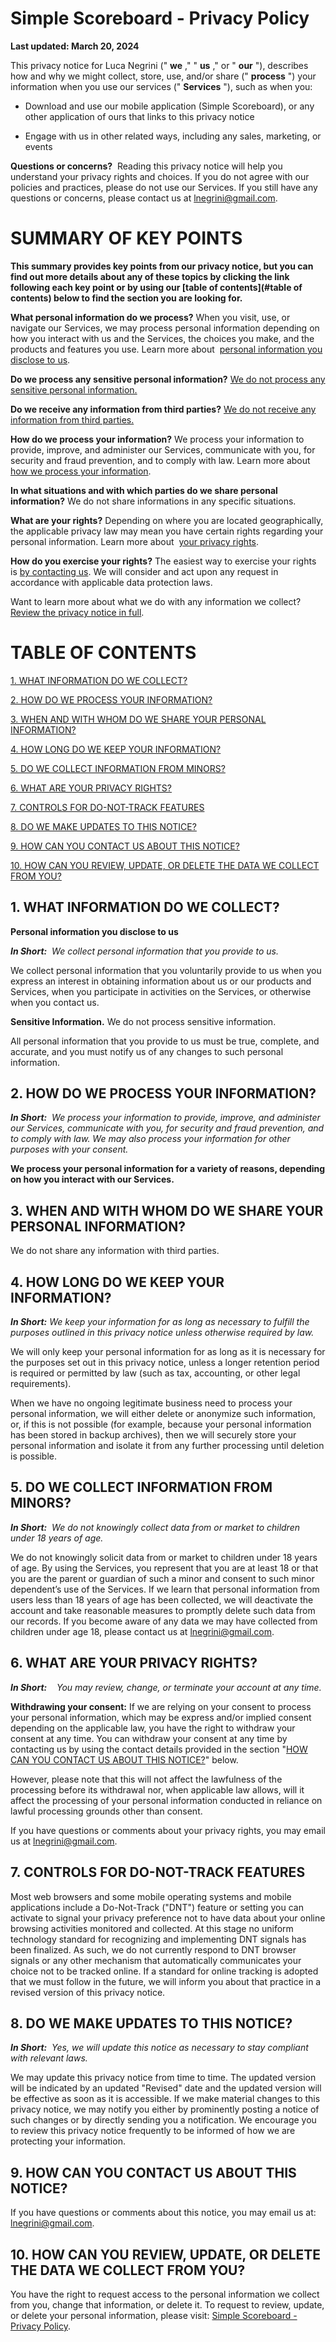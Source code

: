 Simple Scoreboard - Privacy Policy
==================================

**Last updated: March 20, 2024**

This privacy notice for Luca Negrini (" **we** ," " **us** ," or " **our** "), describes how and why we might collect, store, use, and/or share (" **process** ") your information when you use our services (" **Services** "), such as when you:

*   Download and use our mobile application (Simple Scoreboard), or any other application of ours that links to this privacy notice
    

*   Engage with us in other related ways, including any sales, marketing, or events
    

**Questions or concerns?**  Reading this privacy notice will help you understand your privacy rights and choices. If you do not agree with our policies and practices, please do not use our Services. If you still have any questions or concerns, please contact us at lnegrini@gmail.com.

# SUMMARY OF KEY POINTS

**This summary provides key points from our privacy notice, but you can find out more details about any of these topics by clicking the link following each key point or by using our [table of contents](#table of contents) below to find the section you are looking for.**

**What personal information do we process?** When you visit, use, or navigate our Services, we may process personal information depending on how you interact with us and the Services, the choices you make, and the products and features you use. Learn more about  [personal information you disclose to us](#1-what-information-do-we-collect).

**Do we process any sensitive personal information?** [We do not process any sensitive personal information.](#2-how-do-we-process-your-information)

**Do we receive any information from third parties?** [We do not receive any information from third parties.](#3-when-and-with-whom-do-we-share-your-personal-information)

**How do we process your information?** We process your information to provide, improve, and administer our Services, communicate with you, for security and fraud prevention, and to comply with law. Learn more about  [how we process your information](#4-how-long-do-we-keep-your-information).

**In what situations and with which parties do we share personal information?** We do not share informations in any specific situations.

**What are your rights?** Depending on where you are located geographically, the applicable privacy law may mean you have certain rights regarding your personal information. Learn more about  [your privacy rights](#6-what-are-your-privacy-rights).

**How do you exercise your rights?** The easiest way to exercise your rights is [by contacting us](#9-how-can-you-contact-us-about-this-notice). We will consider and act upon any request in accordance with applicable data protection laws.

Want to learn more about what we do with any information we collect?  [Review the privacy notice in full](#table-of-contents).

# TABLE OF CONTENTS

[1. WHAT INFORMATION DO WE COLLECT?](#1-what-information-do-we-collect)

[2. HOW DO WE PROCESS YOUR INFORMATION?](#2-how-do-we-process-your-information)

[3. WHEN AND WITH WHOM DO WE SHARE YOUR PERSONAL INFORMATION?](#3-when-and-with-whom-do-we-share-your-personal-information)

[4. HOW LONG DO WE KEEP YOUR INFORMATION?](#4-how-long-do-we-keep-your-information)

[5. DO WE COLLECT INFORMATION FROM MINORS?](#5-do-we-collect-information-from-minors)

[6. WHAT ARE YOUR PRIVACY RIGHTS?](#6-what-are-your-privacy-rights)

[7. CONTROLS FOR DO-NOT-TRACK FEATURES](#7-controls-for-do-not-track-features)

[8. DO WE MAKE UPDATES TO THIS NOTICE?](#8-do-we-make-updates-to-this-notice)

[9. HOW CAN YOU CONTACT US ABOUT THIS NOTICE?](#9-how-can-you-contact-us-about-this-notice)

[10. HOW CAN YOU REVIEW, UPDATE, OR DELETE THE DATA WE COLLECT FROM YOU?](#10-how-can-you-review-update-or-delete-the-data-we-collect-from-you)

## 1. WHAT INFORMATION DO WE COLLECT?

**Personal information you disclose to us**

**_In Short:_**  _We collect personal information that you provide to us._

We collect personal information that you voluntarily provide to us when you express an interest in obtaining information about us or our products and Services, when you participate in activities on the Services, or otherwise when you contact us.

**Sensitive Information.** We do not process sensitive information.

All personal information that you provide to us must be true, complete, and accurate, and you must notify us of any changes to such personal information.

## 2. HOW DO WE PROCESS YOUR INFORMATION?

**_In Short:_**  _We process your information to provide, improve, and administer our Services, communicate with you, for security and fraud prevention, and to comply with law. We may also process your information for other purposes with your consent._

**We process your personal information for a variety of reasons, depending on how you interact with our Services.**

## 3. WHEN AND WITH WHOM DO WE SHARE YOUR PERSONAL INFORMATION?

We do not share any information with third parties.

## 4. HOW LONG DO WE KEEP YOUR INFORMATION?

**_In Short:_** _We keep your information for as long as necessary to fulfill the purposes outlined in this privacy notice unless otherwise required by law._

We will only keep your personal information for as long as it is necessary for the purposes set out in this privacy notice, unless a longer retention period is required or permitted by law (such as tax, accounting, or other legal requirements). 

When we have no ongoing legitimate business need to process your personal information, we will either delete or anonymize such information, or, if this is not possible (for example, because your personal information has been stored in backup archives), then we will securely store your personal information and isolate it from any further processing until deletion is possible.

## 5. DO WE COLLECT INFORMATION FROM MINORS?

**_In Short:_**  _We do not knowingly collect data from or market to children under 18 years of age._

We do not knowingly solicit data from or market to children under 18 years of age. By using the Services, you represent that you are at least 18 or that you are the parent or guardian of such a minor and consent to such minor dependent’s use of the Services. If we learn that personal information from users less than 18 years of age has been collected, we will deactivate the account and take reasonable measures to promptly delete such data from our records. If you become aware of any data we may have collected from children under age 18, please contact us at lnegrini@gmail.com.

## 6. WHAT ARE YOUR PRIVACY RIGHTS?

**_In Short:_**    _You may review, change, or terminate your account at any time._

**Withdrawing your consent:** If we are relying on your consent to process your personal information, which may be express and/or implied consent depending on the applicable law, you have the right to withdraw your consent at any time. You can withdraw your consent at any time by contacting us by using the contact details provided in the section "[HOW CAN YOU CONTACT US ABOUT THIS NOTICE?](#contact)" below.

However, please note that this will not affect the lawfulness of the processing before its withdrawal nor, when applicable law allows, will it affect the processing of your personal information conducted in reliance on lawful processing grounds other than consent.

If you have questions or comments about your privacy rights, you may email us at lnegrini@gmail.com.

## 7. CONTROLS FOR DO-NOT-TRACK FEATURES

Most web browsers and some mobile operating systems and mobile applications include a Do-Not-Track ("DNT") feature or setting you can activate to signal your privacy preference not to have data about your online browsing activities monitored and collected. At this stage no uniform technology standard for recognizing and implementing DNT signals has been finalized. As such, we do not currently respond to DNT browser signals or any other mechanism that automatically communicates your choice not to be tracked online. If a standard for online tracking is adopted that we must follow in the future, we will inform you about that practice in a revised version of this privacy notice.

## 8. DO WE MAKE UPDATES TO THIS NOTICE?

_**In Short:**_  _Yes, we will update this notice as necessary to stay compliant with relevant laws._

We may update this privacy notice from time to time. The updated version will be indicated by an updated "Revised" date and the updated version will be effective as soon as it is accessible. If we make material changes to this privacy notice, we may notify you either by prominently posting a notice of such changes or by directly sending you a notification. We encourage you to review this privacy notice frequently to be informed of how we are protecting your information.

## 9. HOW CAN YOU CONTACT US ABOUT THIS NOTICE?

If you have questions or comments about this notice, you may email us at: lnegrini@gmail.com.

## 10. HOW CAN YOU REVIEW, UPDATE, OR DELETE THE DATA WE COLLECT FROM YOU?

You have the right to request access to the personal information we collect from you, change that information, or delete it. To request to review, update, or delete your personal information, please visit: [Simple Scoreboard - Privacy Policy](https://github.com/lnegrini/SS-Privacy-Policy/blob/main/ss%20privacy%20policy.md).